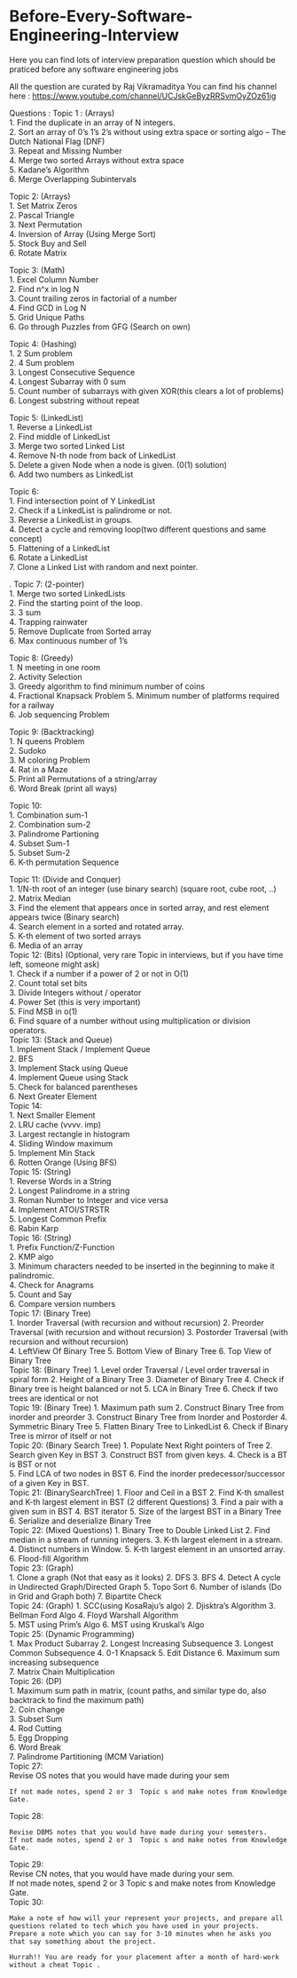 # Before-Every-Software-Engineering-Interview
Here you can find lots of interview preparation question which should be praticed before any software engineering jobs

All the question are curated by Raj Vikramaditya
You can find his channel here : https://www.youtube.com/channel/UCJskGeByzRRSvmOyZOz61ig

Questions :
Topic 1 : (Arrays)                                                                                 
             1.	Find the duplicate in an array of N integers.                                                                                   
    2.	Sort an array of 0’s 1’s 2’s without using extra space or sorting algo – The Dutch National Flag (DNF)                                                                                  
    3.	Repeat and Missing Number                                                                                  
    4.	Merge two sorted Arrays without extra space                                                                                  
    5.	Kadane’s Algorithm                                                                                  
    6.	Merge Overlapping Subintervals                                                                                  


Topic 2: (Arrays)                                                                                  
    1.	Set Matrix Zeros                                                                                  
    2.	Pascal Triangle                                                                                  
    3.	Next Permutation                                                                                  
    4.	Inversion of Array (Using Merge Sort)                                                                                  
    5.	Stock Buy and Sell                                                                                  
    6.	Rotate Matrix                                                                                    

                                                                                  
Topic 3: (Math)                                                                                  
    1.	Excel Column Number                                                                                  
    2.	Find n^x in log N                                                                                  
    3.	Count trailing zeros in factorial of a number                                                                                  
    4.	Find GCD in Log N                                                                                  
    5.	Grid Unique Paths                                                                                  
    6.	Go through Puzzles from GFG (Search on own)                                                                                                                                                                    
                                                                                      
										      
Topic 4: (Hashing)                                                                                  
    1.	2 Sum problem                                                                                  
    2.	4 Sum problem                                                                                  
    3.	Longest Consecutive Sequence                                                                                  
    4.	Longest Subarray with 0 sum                                                                                  
    5.	Count number of subarrays with given XOR(this clears a lot of problems)                                                                                  
    6.	Longest substring without repeat 
                                                                                  
Topic 5: (LinkedList)                                                                                  
    1.	Reverse a LinkedList                                                                                     
    2.	Find middle of LinkedList                                                                                  
    3.	Merge two sorted Linked List                                                                                  
    4.	Remove N-th node from back of LinkedList                                                                                  
    5.	Delete a given Node when a node is given. (0(1) solution)                                                                                  
    6.	Add two numbers as LinkedList                                                                                                                                                                      
                                            
Topic 6:                                                                                  
    1.	Find intersection point of Y LinkedList                                                                                  
    2.	Check if a LinkedList is palindrome or not.                                                                                  
    3.	Reverse a LinkedList in groups.                                                                                  
    4.	Detect a cycle and removing loop(two different questions and same concept)                                                                                  
    5.	Flattening of a LinkedList                                                                                  
    6.	Rotate a LinkedList                                                                                  
    7.	Clone a Linked List with random and next pointer.                                                                                                                                                                    
                                            
.
Topic 7: (2-pointer)                                                                                  
    1.	Merge two sorted LinkedLists                                                                                  
    2.	Find the starting point of the loop.                                                                                  
    3.	3 sum                                                                                  
    4.	Trapping rainwater                                                                                  
    5.	Remove Duplicate from Sorted array                                                                                  
    6.	Max continuous number of 1’s          
                                                                                                                                                                                                        
Topic 8: (Greedy)                                                                                  
    1.	N meeting in one room                                                                                  
    2.	Activity Selection                                                                                    
    3.	Greedy algorithm to find minimum number of coins                                                                                  
    4.	Fractional Knapsack Problem
    5.	Minimum number of platforms required for a railway                                                                                  
    6.	Job sequencing Problem                                                                                                                                                                    
                                            
Topic 9: (Backtracking)                                                                                  
    1.	N queens Problem                                                                                  
    2.	Sudoko                                                                                  
    3.	M coloring Problem                                                                                  
    4.	Rat in a Maze                                                                                  
    5.	Print all Permutations of a string/array                                                                                  
    6.	Word Break (print all ways)                                                                                                                                                                      
    
                                            
Topic 10:                                                                                  
    1.	Combination sum-1                                                                                  
    2.	Combination sum-2                                                                                  
    3.	Palindrome Partioning                                                                                  
    4.	Subset Sum-1                                                                                  
    5.	Subset Sum-2                                                                                                                                                            
    6.	K-th permutation Sequence      
                                                                                                                        
Topic 11: (Divide and Conquer)                                                                                  
    1.	1/N-th root of an integer (use binary search) (square root, cube root, ..)                                                                                  
    2.	Matrix Median                                                                                  
    3.	Find the element that appears once in sorted array, and rest element appears twice (Binary search)                                                                                  
    4.	Search element in a sorted and rotated array.                                                                                  
    5.	K-th element of two sorted arrays                                                                                  
    6.	Media of an array                                                                                                                                                                        
Topic 12: (Bits) (Optional, very rare Topic  in interviews, but if you have time left, someone might ask)                                                                                  
    1.	Check if a number if a power of 2 or not in O(1)                                                                                  
    2.	Count total set bits                                                                                  
    3.	Divide Integers without / operator                                                                                  
    4.	Power Set (this is very important)                                                                                  
    5.	Find MSB in o(1)                                                                                  
    6.	Find square of a number without using multiplication or division operators.                                                                                                                                                                      
Topic 13: (Stack and Queue)                                                                                  
    1.	Implement Stack / Implement Queue                                                                                  
    2.	BFS                                                                                  
    3.	Implement Stack using Queue                                                                                  
    4.	Implement Queue using Stack                                                                                  
    5.	Check for balanced parentheses                                                                                  
    6.	Next Greater Element                                                                                                                                                                    
Topic 14:                                                                                  
    1.	Next Smaller Element                                                                                  
    2.	LRU cache (vvvv. imp)                                                                                  
    3.	Largest rectangle in histogram                                                                                  
    4.	Sliding Window maximum                                                                                  
    5.	Implement Min Stack                                                                                    
    6.	Rotten Orange (Using BFS)                                                                                                                                                                      
Topic 15: (String)                                                                                  
    1.	Reverse Words in a String                                                                                  
    2.	Longest Palindrome in a string                                                                                  
    3.	Roman Number to Integer and vice versa                                                                                  
    4.	Implement ATOI/STRSTR                                                                                  
    5.	Longest Common Prefix                                                                                  
    6.	Rabin Karp                                                                                                                                                                    
Topic 16: (String)                                                                                  
    1.	Prefix Function/Z-Function                                                                                  
    2.	KMP algo                                                                                  
    3.	Minimum characters needed to be inserted in the beginning to make it palindromic.                                                                                  
    4.	Check for Anagrams                                                                                  
    5.	Count and Say                                                                                  
    6.	Compare version numbers                                                                                                                                                                    
Topic 17: (Binary Tree)                                                                                                                                                        
    1.	Inorder Traversal (with recursion and without recursion)
    2.	Preorder Traversal (with recursion and without recursion)
    3.	Postorder Traversal (with recursion and without recursion)  
    4.	LeftView Of Binary Tree
    5.	Bottom View of Binary Tree
    6.	Top View of Binary Tree                                                                                                                                                                    
Topic 18: (Binary Tree)
    1.	Level order Traversal / Level order traversal in spiral form
    2.	Height of a Binary Tree
    3.	Diameter of Binary Tree
    4.	Check if Binary tree is height balanced or not
    5.	LCA in Binary Tree
    6.	Check if two trees are identical or not                                                                                  
Topic  19: (Binary Tree)
    1.	Maximum path sum
    2.	Construct Binary Tree from inorder and preorder
    3.	Construct Binary Tree from Inorder and Postorder
    4.	Symmetric Binary Tree
    5.	Flatten Binary Tree to LinkedList
    6.	Check if Binary Tree is mirror of itself or not                                                                                    
Topic  20: (Binary Search Tree)
    1.	Populate Next Right pointers of Tree
    2.	Search given Key in BST
    3.	Construct BST from given keys.
    4.	Check is a BT is BST or not  
    5.	Find LCA of two nodes in BST
    6.	Find the inorder predecessor/successor of a given Key in BST.                                                                                  
Topic 21: (BinarySearchTree)
    1.	Floor and Ceil in a BST
    2.	Find K-th smallest and K-th largest element in BST (2 different Questions)
    3.	Find a pair with a given sum in BST
    4.	BST iterator
    5.	Size of the largest BST in a Binary Tree
    6.	Serialize and deserialize Binary Tree                                                                                  
Topic 22: (Mixed Questions)
    1.	Binary Tree to Double Linked List
    2.	Find median in a stream of running integers.
    3.	K-th largest element in a stream.
    4.	Distinct numbers in Window.
    5.	K-th largest element in an unsorted array.
    6.	Flood-fill Algorithm                                                                                  
Topic 23: (Graph)                                                                                  
    1.	Clone a graph (Not that easy as it looks)
    2.	DFS
    3.	BFS
    4.	Detect A cycle in Undirected Graph/Directed Graph
    5.	Topo Sort
    6.	Number of islands (Do in Grid and Graph both)
    7.	Bipartite Check                                                                                  
Topic 24: (Graph)
    1.	SCC(using KosaRaju’s algo)
    2.	Djisktra’s Algorithm
    3.	Bellman Ford Algo
    4.	Floyd Warshall Algorithm  
    5.	MST using Prim’s Algo
    6.	MST using Kruskal’s Algo                                                                                    
Topic 25: (Dynamic Programming)                                                                                  
    1.	Max Product Subarray
    2.	Longest Increasing Subsequence
    3.	Longest Common Subsequence
    4.	0-1 Knapsack
    5.	Edit Distance
    6.	Maximum sum increasing subsequence  
    7.	Matrix Chain Multiplication                                                                                  
Topic 26: (DP)                                                                                  
    1.	Maximum sum path in matrix, (count paths, and similar type do, also backtrack to find the maximum path)                                                                
    2.	Coin change                                                                                  
    3.	Subset Sum                                                                                  
    4.	Rod Cutting                                                                                  
    5.	Egg Dropping                                                                                  
    6.	Word Break                                                                                  
    7.	Palindrome Partitioning (MCM Variation)                                                                                  
Topic 27:                                                                                                                                                                    
	Revise OS notes that you would have made during your sem
                    	                                                                                                                                                                    
	If not made notes, spend 2 or 3  Topic s and make notes from Knowledge Gate.
Topic 28:                                                                                  


	Revise DBMS notes that you would have made during your semesters.                                                                                                                                                                    
	If not made notes, spend 2 or 3  Topic s and make notes from Knowledge Gate.
	                                                                                  
Topic 29:                                                                                  
	Revise CN notes, that you would have made during your sem.                                                                                  
	If not made notes, spend 2 or 3  Topic s and make notes from Knowledge Gate.                                                                                  
Topic 30:                                                                                  
                                                                                                                                                                    	
	Make a note of how will your represent your projects, and prepare all questions related to tech which you have used in your projects. Prepare a note which you can say for 3-10 minutes when he asks you that say something about the project.
	                                                                                  
    Hurrah!! You are ready for your placement after a month of hard-work without a cheat Topic .

